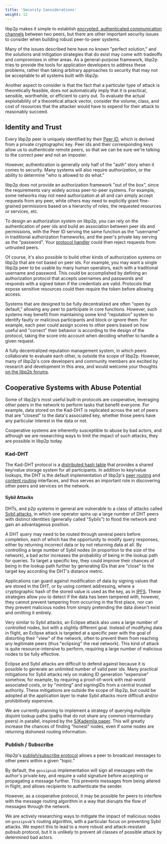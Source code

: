 ```yaml
---
title: 'Security Considerations'
weight: 12
---
```


libp2p makes it simple to establish [encrypted, authenticated communication
channels](../secure-comms/) between two peers, but there are other important
security issues to consider when building robust peer-to-peer systems.

Many of the issues described here have no known "perfect solution," and the
solutions and mitigation strategies that do exist may come with tradeoffs and
compromises in other areas. As a general-purpose framework, libp2p tries to
provide the tools for application developers to address these problems, rather
than taking arbitrary approaches to security that may not be acceptable to all
systems built with libp2p.

Another aspect to consider is that the fact that a particular type of attack is
theoretically feasible, does not automatically imply that it is practical,
sensible, worthwhile, or efficient to carry out. To evaluate the actual
exploitability of a theoretical attack vector, consider the volume, class, and
cost of resources that the attacker would have to expend for their attack to
reasonably succeed.

## Identity and Trust

Every libp2p peer is uniquely identified by their [Peer ID](../peers#peer-id/), which
is derived from a private cryptographic key. Peer ids and their corresponding
keys allow us to _authenticate_ remote peers, so that we can be sure we're
talking to the correct peer and not an imposter.

However, authentication is generally only half of the "auth" story when it comes
to security. Many systems will also require _authorization_, or the ability to
determine "who is allowed to do what."

libp2p does not provide an authorization framework "out of the box", since the
requirements vary widely across peer-to-peer systems. For example, some networks
may not need authorization at all and can simply accept requests from any peer,
while others may need to explicitly grant fine-grained permissions based on a
hierarchy of roles, the requested resources or services, etc.

To design an authorization system on libp2p, you can rely on the authentication
of peer ids and build an association between peer ids and permissions, with the
Peer ID serving the same function as the "username" in traditional authorization
frameworks, and the peer's private key serving as the "password". Your [protocol
handler](../protocols/) could then reject requests from untrusted peers.

Of course, it's also possible to build other kinds of authorization systems on
libp2p that are not based on peer ids. For example, you may want a single libp2p
peer to be usable by many human operators, each with a traditional username and
password. This could be accomplished by defining an authorization protocol that
accepts usernames and passwords and responds with a signed token if the
credentials are valid. Protocols that expose sensitive resources could then
require the token before allowing access.

Systems that are designed to be fully decentralized are often "open by default,"
allowing any peer to participate in core functions. However, such systems may
benefit from maintaining some kind "reputation" system to identify faulty or
malicious participants and block or ignore them. For example, each peer could
assign scores to other peers based on how useful and "correct" their behavior is
according to the design of the protocol, taking the score into account when
deciding whether to handle a given request.

A fully decentralized reputation management system, in which peers collaborate
to evaluate each other, is outside the scope of libp2p. However, many of
libp2p's core developers and community members are excited by research and
development in this area, and would welcome your thoughts [on the libp2p
forums](https://discuss.libp2p.io).

## Cooperative Systems with Abuse Potential

Some of libp2p's most useful built-in protocols are cooperative, leveraging
other peers in the network to perform tasks that benefit everyone. For example,
data stored on the Kad-DHT is replicated across the set of peers that are
"closest" to the data's associated key, whether those peers have any particular
interest in the data or not.

Cooperative systems are inherently susceptible to abuse by bad actors, and
although we are researching ways to limit the impact of such attacks, they are
possible in libp2p today.


### Kad-DHT

The Kad-DHT protocol is a [distributed hash table][glossary-dht] that provides a
shared key/value storage system for all participants. In addition to key/value
lookups, the DHT is the default implementation of libp2p's [peer
routing][concepts-peer-routing] and [content routing][concepts-content-routing]
interfaces, and thus serves an important role in discovering other peers and
services on the network.

#### Sybil Attacks

DHTs, and p2p systems in general are vulnerable to a class of attacks called
[Sybil attacks][wikipedia-sybil], in which one operator spins up a large number
of DHT peers with distinct identities (generally called "Sybils") to flood the
network and gain an advantageous position.

A DHT query may need to be routed through several peers before completion, each
of which has the opportunity to modify query responses, either by returning
incorrect data or by not returning data at all. By controlling a large number of
Sybil nodes (in proportion to the size of the network), a bad actor increases
the probability of being in the lookup path for queries. To target a specific
key, they could improve their chances of being in the lookup path further by
generating IDs that are "close" to the target key according the DHT's distance
metric.

Applications can guard against modification of data by signing values that are
stored in the DHT, or by using content addressing, where a cryptographic hash of
the stored value is used as the key, as in [IPFS](https://ipfs.io). These
strategies allow you to detect if the data has been tampered with, however, they
cannot prevent tampering from occurring in the first place, nor can they prevent
malicious nodes from simply pretending the data doesn't exist and omitting it
entirely.

Very similar to Sybil attacks, an Eclipse attack also uses a large number of
controlled nodes, but with a slightly different goal. Instead of modifying data
in flight, an Eclipse attack is targeted at a specific peer with the goal of
distorting their "view" of the network, often to prevent them from reaching any
legitimate peers (thus "eclipsing" the real network). This kind of attack is
quite resource-intensive to perform, requiring a large number of malicious nodes
to be fully effective.

Eclipse and Sybil attacks are difficult to defend against because it is possible
to generate an unlimited number of valid peer ids. Many practical mitigations
for Sybil attacks rely on making ID generation "expensive" somehow, for example,
by requiring a proof-of-work with real-world associated costs, or by "minting"
and signingIDs from a central trusted authority. These mitigations are outside
the scope of libp2p, but could be adopted at the application layer to make Sybil
attacks more difficult and/or prohibitively expensive.

We are currently planning to implement a strategy of querying multiple disjoint
lookup paths (paths that do not share any common intermediary peers) in
parallel, inspired by the [S/Kademlia paper][paper-s-kademlia]. This will
greatly increase the chances of finding "honest" nodes, even if some nodes are
returning dishonest routing information.

### Publish / Subscribe

libp2p's [publish/subscribe protocol](../publish-subscribe/) allows a peer to
broadcast messages to other peers within a given "topic." 

By default, the `gossipsub` implementation will sign all messages with the
author's private key, and require a valid signature before accepting or
propagating a message further. This prevents messages from being altered in
flight, and allows recipients to authenticate the sender.

However, as a cooperative protocol, it may be possible for peers to interfere
with the message routing algorithm in a way that disrupts the flow of messages
through the network. 

We are actively researching ways to mitigate the impact of malicious nodes on
`gossipsub`'s routing algorithm, with a particular focus on preventing Sybil
attacks. We expect this to lead to a more robust and attack-resistant pubsub
protocol, but it is unlikely to prevent all classes of possible attack by
determined bad actors.



[glossary-dht]: ../reference/glossary/#dht
[concepts-peer-routing]: ../peer-routing/
[concepts-content-routing]: ../content-routing/
[wikipedia-sybil]: https://en.wikipedia.org/wiki/Sybil_attack
[paper-s-kademlia]: https://telematics.tm.kit.edu/publications/Files/267/SKademlia_2007.pdf
